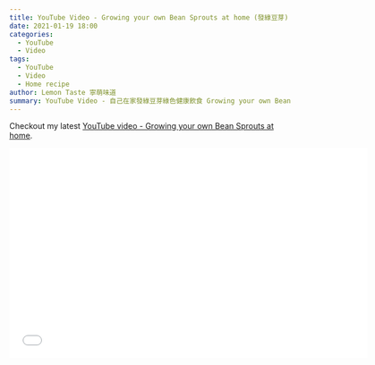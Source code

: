```yaml
---
title: YouTube Video - Growing your own Bean Sprouts at home (發綠豆芽)
date: 2021-01-19 18:00
categories:
  - YouTube
  - Video
tags:
  - YouTube
  - Video
  - Home recipe
author: Lemon Taste 寧萌味道
summary: YouTube Video - 自己在家發綠豆芽綠色健康飲食 Growing your own Bean Sprouts at home
---
```


Checkout my latest [YouTube video - Growing your own Bean Sprouts at home](https://www.youtube.com/watch?v=n5ZTCDs_hi4).

<iframe src="//www.youtube.com/embed/n5ZTCDs_hi4" height="375" width="640" allowfullscreen="" frameborder="0"></iframe>